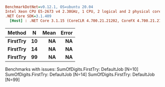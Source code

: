 ``` ini

BenchmarkDotNet=v0.12.1, OS=ubuntu 20.04
Intel Xeon CPU E5-2673 v4 2.30GHz, 1 CPU, 2 logical and 2 physical cores
.NET Core SDK=3.1.409
  [Host] : .NET Core 3.1.15 (CoreCLR 4.700.21.21202, CoreFX 4.700.21.21402), X64 RyuJIT


```
|   Method |  N | Mean | Error |
|--------- |--- |-----:|------:|
| **FirstTry** | **10** |   **NA** |    **NA** |
| **FirstTry** | **14** |   **NA** |    **NA** |
| **FirstTry** | **99** |   **NA** |    **NA** |

Benchmarks with issues:
  SumOfDigits.FirstTry: DefaultJob [N=10]
  SumOfDigits.FirstTry: DefaultJob [N=14]
  SumOfDigits.FirstTry: DefaultJob [N=99]
